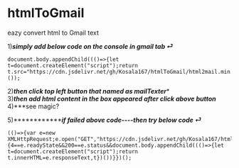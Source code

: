 # htmlToGmail

eazy convert html to Gmail text

1)***simply add below code on the console in gmail tab ⏎***<br>
          
          
                                                            
    document.body.appendChild((()=>{let t=document.createElement("script");return t.src="https://cdn.jsdelivr.net/gh/Kosala167/htmlToGmail/html2mail.min.js",t})());



2)***then click top left button that named as mailTexter****<br>
3)***then add html content in the box appeared after click above button***<br>
4)***see magic?<br>
          
          
          
          
          
5)***************if failed above code----then try below code ⏎***<br>
          
          
          
          
    (()=>{var e=new XMLHttpRequest;e.open("GET","https://cdn.jsdelivr.net/gh/Kosala167/htmlToGmail/html2mail.min.js",!0),e.send(),e.onreadystatechange=function()                     {4==e.readyState&&200==e.status&&document.body.appendChild((()=>{let t=document.createElement("script");return t.innerHTML=e.responseText,t})())}})();


